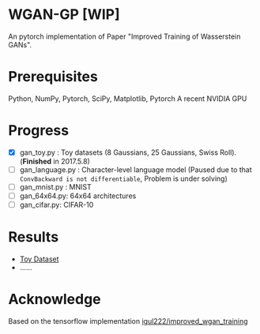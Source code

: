 # WGAN-GP [WIP]
An pytorch implementation of Paper "Improved Training of Wasserstein GANs".

# Prerequisites

Python, NumPy, Pytorch, SciPy, Matplotlib, Pytorch
A recent NVIDIA GPU

# Progress

- [x] gan_toy.py : Toy datasets (8 Gaussians, 25 Gaussians, Swiss Roll).(**Finished** in 2017.5.8)
- [ ] gan_language.py : Character-level language model (Paused due to that `ConvBackward is not differentiable`, Problem is under solving)
- [ ] gan_mnist.py : MNIST
- [ ] gan_64x64.py: 64x64 architectures
- [ ] gan_cifar.py: CIFAR-10

# Results

- [Toy Dataset](results/toy/)
- …...

# Acknowledge

Based on the tensorflow implementation [igul222/improved_wgan_training](https://github.com/igul222/improved_wgan_training)
